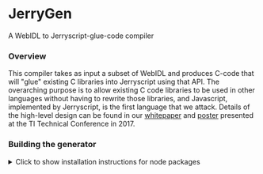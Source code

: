 # JerryGen
A WebIDL to Jerryscript-glue-code compiler

### Overview
This compiler takes as input a subset of WebIDL and produces C-code that will "glue" existing C libraries into Jerryscript using that API.  The overarching purpose is to allow existing C code libraries to be used in other languages without having to rewrite those libraries, and Javascript, implemented by Jerryscript, is the first language that we attack.  Details of the high-level design can be found in our [whitepaper](../docs/TLC_scripting_submission_2017.pdf) and [poster](../docs/Scripting_Poster.pdf) presented at the TI Technical Conference in 2017.

### Building the generator
<details>
<summary>Click to show installation instructions for node packages</summary>
First, if you clone the repo and cd into that directory, you should be able to run a single command:<br>
<code>npm install</code><br>
...the individual steps are as follows:
<pre>

<td style="padding-top: 2px;">
#### the WebIDL parser:
<code>sudo npm install -g webidl2</code>
</td>

#### file i/o:<br>
<code>sudo npm install -g q-io
npm install file-exists</code><br>
#### ast compiler:
<code>sudo npm install -g hogan.js</code><br>
(NOTE: "hogan.js", not "hogan"!)<br>
#### boost-y type functions:
<code>sudo npm install lodash</code><br>
#### continuation passing/async calls through promises:
<code>sudo npm install q</code><br>

<code>npm install minimist</code>

</pre>
...then set NODE_PATH to /usr/local/lib/node_modules (the "-g" on the npm-install command puts them here; you can alternatively install them locally, and then do the obvious... (in (t)csh, the .cshrc command is:
</details>

###
